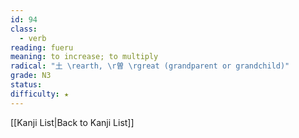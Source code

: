 ```yaml
---
id: 94
class:
  - verb
reading: fueru
meaning: to increase; to multiply
radical: "土 \rearth, \r曽 \rgreat (grandparent or grandchild)"
grade: N3
status:
difficulty: ★
---
```

[[Kanji List|Back to Kanji List]]
